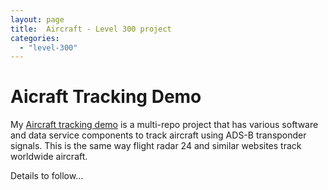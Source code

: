 ```yaml
---
layout: page
title:  Aircraft - Level 300 project
categories: 
  - "level-300"
---
```


# Aicraft Tracking Demo

My [Aircraft tracking demo](https://aircraft.shared.12factor.xyz)
is a multi-repo project that has various software and data
service components to track aircraft using ADS-B
transponder signals. This is the same way flight radar 24 and
similar websites track worldwide aircraft.

Details to follow...